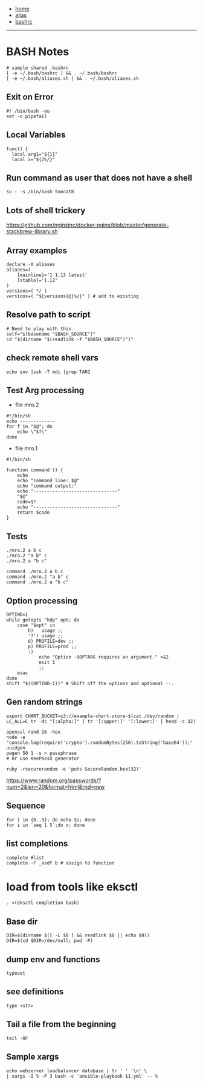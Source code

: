 - [home](/index.md)
- [alias](/shell-bash-alias.md)
- [bashrc](/shell-bash-bashrc.md)
---
# BASH Notes
```
# sample shared .bashrc
[ -e ~/.bash/bashrc ] && . ~/.bash/bashrc
[ -e ~/.bash/aliases.sh ] && . ~/.bash/aliases.sh
```

## Exit on Error
```
#! /bin/bash -eu
set -o pipefail
```
## Local Variables
```
func() {
  local arg1="${1}"
  local x="${2%/}"
```
## Run command as user that does not have a shell
```
su - -s /bin/bash tomcat8
```

## Lots of shell trickery

https://github.com/nginxinc/docker-nginx/blob/master/generate-stackbrew-library.sh


## Array examples
```
declare -A aliases
aliases=(
	[mainline]='1 1.13 latest'
	[stable]='1.12'
)
versions=( */ )
versions=( "${versions[@]%/}" ) # add to existing
```

## Resolve path to script
```
# Need to play with this
self="$(basename "$BASH_SOURCE")"
cd "$(dirname "$(readlink -f "$BASH_SOURCE")")"
```

## check remote shell vars
```
echo env |ssh -T mdc |grep TARG
```

## Test Arg processing
- file mro.2
```
#!/bin/sh
echo -------------
for f in "$@"; do
    echo \"$f\"
done
```
- file mro.1
```
#!/bin/sh

function command () {
    echo
    echo "command line: $@"
    echo "command output:"
    echo "-------------------------------"
    "$@"
    code=$?
    echo "-------------------------------"
    return $code
}
```
## Tests
```
./mro.2 a b c
./mro.2 "a b" c
./mro.2 a "b c"

command ./mro.2 a b c
command ./mro.2 "a b" c
command ./mro.2 a "b c"
```
## Option processing
```
OPTIND=1
while getopts "hdp" opt; do
    case "$opt" in
        h)   usage ;;
        '?') usage ;;
        d) PROFILE=dev ;;
        p) PROFILE=prod ;;
        :)
            echo "Option -$OPTARG requires an argument." >&2
            exit 1
            ;;
    esac
done
shift "$((OPTIND-1))" # Shift off the options and optional --.
```

## Gen random strings
```
export CHART_BUCKET=s3://example-chart-store-$(cat /dev/random | LC_ALL=C tr -dc "[:alpha:]" | tr '[:upper:]' '[:lower:]' | head -c 32)

openssl rand 16 -hex
node -e "console.log(require('crypto').randomBytes(256).toString('base64'));"
uuidgen
pwgen 50 1 -s > passphrase
# Or use KeePassX generator

ruby -rsecurerandom -e 'puts SecureRandom.hex(32)'

```
https://www.random.org/passwords/?num=2&len=20&format=html&rnd=new

## Sequence
```
for i in {0..9}; do echo $i; done
for i in `seq 1 5`;do x; done
```

## list completions
```
complete #list
complete -F _asdf b # assign to function
```

# load from tools like eksctl
```
. <(eksctl completion bash)
```

## Base dir
```
DIR=$(dirname $([ -L $0 ] && readlink $0 || echo $0))
DIR=$(cd $DIR>/dev/null; pwd -P)
```

## dump env and functions
`typeset`

## see definitions
`type <str>`

## Tail a file from the beginning
`tail -0F`


## Sample xargs
```
echo webserver loadbalancer database | tr ' ' '\n' \
| xargs -I % -P 3 bash -c 'ansible-playbook $1.yml' -- %
```